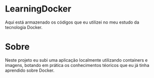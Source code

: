 # LearningDocker

Aqui está armazenado os códigos que eu utilizei no meu estudo da tecnologia Docker.

# Sobre

Neste projeto eu subi uma aplicação localmente utilizando containers e imagens, botando em prática os conhecimentos téoricos que eu já tinha aprendido sobre Docker.
